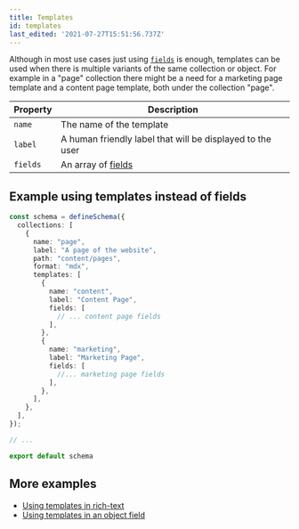 ```yaml
---
title: Templates
id: templates
last_edited: '2021-07-27T15:51:56.737Z'
---
```


<!-- # next: /docs/reference/schema -->

Although in most use cases just using [`fields`](/docs/reference/fields/) is enough, templates can be used when there is multiple variants of the same collection or object. For example in a "page" collection there might be a need for a marketing page template and a content page template, both under the collection "page". 


| Property     | Description              |
|--------------|--------------------------|
| `name` | The name of the template |
| `label` | A human friendly label that will be displayed to the user|
| `fields` | An array of [fields](/docs/reference/fields/) |


## Example using templates instead of fields

```ts
const schema = defineSchema({
  collections: [
    {
      name: "page",
      label: "A page of the website",
      path: "content/pages",
      format: "mdx",
      templates: [
        {
          name: "content",
          label: "Content Page",
          fields: [
            // ... content page fields
          ],
        },
        {
          name: "marketing",
          label: "Marketing Page",
          fields: [
            //... marketing page fields
          ],
        },
      ],
    },
  ],
});

// ...

export default schema
```




## More examples
- [Using templates in rich-text](https://tina-gql-playground.vercel.app/rich-text)
- [Using templates in an object field](https://tina-gql-playground.vercel.app/object-list-templates)

